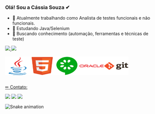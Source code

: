 ### Olá! Sou a Cássia Souza ✔


- 🔭 Atualmente trabalhando como Analista de testes funcionais e não funcionais.
- 🌱 Estudando Java/Selenium
- 🔎 Buscando conhecimento (automação, ferramentas e técnicas de teste)


 <div>
  <a href="https://github.com/cassia-cristina">
  <img height="180em" src="https://github-readme-stats.vercel.app/api?username=cassia-cristina&show_icons=true&theme=great-gatsby&include_all_commits=true&count_private=true"/>
  <img height="180em" src="https://github-readme-stats.vercel.app/api/top-langs/?username=cassia-cristina&layout=compact&langs_count=8&theme=great-gatsby"/>
</div>
  
<div style="display: table-row"><br>
  <img align="center" alt="Cassia-Java" height="60" width="80" src="https://raw.githubusercontent.com/devicons/devicon/master/icons/java/java-original.svg">
  <img align="center" alt="Cassia-HTML" height="60" width="80" src="https://raw.githubusercontent.com/devicons/devicon/master/icons/html5/html5-original.svg">
   <img align="center" alt="Cassia-cucumber" height="60" width="80" src="https://raw.githubusercontent.com/devicons/devicon/master/icons/cucumber/cucumber-plain.svg">
  <img align="center" alt="Cassia-bd" height="60" width="80" src="https://raw.githubusercontent.com/devicons/devicon/master/icons/oracle/oracle-original.svg">
 <img align="center" alt="Cassia-git" height="60" width="80" src="https://github.com/devicons/devicon/blob/master/icons/git/git-original-wordmark.svg">
 </div>

##

 ✏ Contato:
 <div>  
   <a href="https://www.linkedin.com/in/cassia-souza-tester/" target="_blank"><img src="https://img.shields.io/badge/-LinkedIn-%230077B5?style=for-the-badge&logo=linkedin&logoColor=white" target="_blank"></a> 
  <a href="https://www.instagram.com/cassiacristccb/" target="_blank"><img src="https://img.shields.io/badge/-Instagram-%23E4405F?style=for-the-badge&logo=instagram&logoColor=white" target="_blank"></a>
  <a href = "mailto:cassia.cristina.go@gmail.com"><img src="https://img.shields.io/badge/Gmail-D14836?style=for-the-badge&logo=gmail&logoColor=white" target="_blank"></a>

 
  ![Snake animation](https://github.com/cassia-cristina/cassia-cristina/blob/output/github-contribution-grid-snake.svg)
 
  </div>

